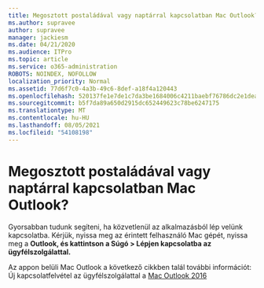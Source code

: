 ```yaml
---
title: Megosztott postaládával vagy naptárral kapcsolatban Mac Outlook?
ms.author: supravee
author: supravee
manager: jackiesm
ms.date: 04/21/2020
ms.audience: ITPro
ms.topic: article
ms.service: o365-administration
ROBOTS: NOINDEX, NOFOLLOW
localization_priority: Normal
ms.assetid: 77d6f7c0-4a3b-49c6-8def-a18f4a120443
ms.openlocfilehash: 520137fe1e7de1c7da3be1684006c4211baebf76786dc2e1dea7acc91f82cc7a
ms.sourcegitcommit: b5f7da89a650d2915dc652449623c78be6247175
ms.translationtype: MT
ms.contentlocale: hu-HU
ms.lasthandoff: 08/05/2021
ms.locfileid: "54108198"
---
```

# <a name="shared-mailbox-or-calendar-issue-in-outlook-for-mac"></a>Megosztott postaládával vagy naptárral kapcsolatban Mac Outlook?

Gyorsabban tudunk segíteni, ha közvetlenül az alkalmazásból lép velünk kapcsolatba. Kérjük, nyissa meg az érintett felhasználó Mac gépét, nyissa meg a **Outlook, és kattintson a Súgó \> Lépjen kapcsolatba az ügyfélszolgálattal.** 
  
Az appon belüli Mac Outlook a következő cikkben talál további információt: Új kapcsolatfelvétel az ügyfélszolgálattal a [Mac Outlook 2016](https://answers.microsoft.com/msoffice/forum/msoffice_outlook-mso_mac-mso_mac2016/new-contact-support-feature-in-outlook-2016-for/d4fc21c4-25e2-4e10-b943-1fba6542b517)
  

